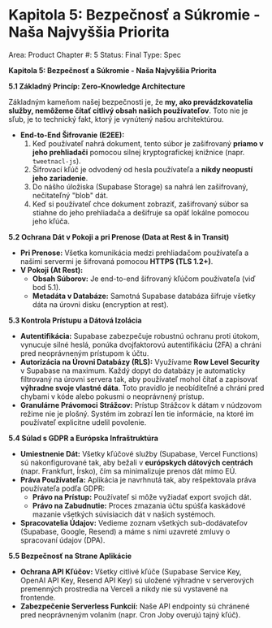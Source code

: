 # Kapitola 5: Bezpečnosť a Súkromie - Naša Najvyššia Priorita

Area: Product
Chapter #: 5
Status: Final
Type: Spec

**Kapitola 5: Bezpečnosť a Súkromie - Naša Najvyššia Priorita**

**5.1 Základný Princíp: Zero-Knowledge Architecture**

Základným kameňom našej bezpečnosti je, že **my, ako prevádzkovatelia služby, nemôžeme čítať citlivý obsah našich používateľov**. Toto nie je sľub, je to technický fakt, ktorý je vynútený našou architektúrou.

- **End-to-End Šifrovanie (E2EE):**
    1. Keď používateľ nahrá dokument, tento súbor je zašifrovaný **priamo v jeho prehliadači** pomocou silnej kryptografickej knižnice (napr. `tweetnacl-js`).
    2. Šifrovací kľúč je odvodený od hesla používateľa a **nikdy neopustí jeho zariadenie**.
    3. Do nášho úložiska (Supabase Storage) sa nahrá len zašifrovaný, nečitateľný "blob" dát.
    4. Keď si používateľ chce dokument zobraziť, zašifrovaný súbor sa stiahne do jeho prehliadača a dešifruje sa opäť lokálne pomocou jeho kľúča.

**5.2 Ochrana Dát v Pokoji a pri Prenose (Data at Rest & in Transit)**

- **Pri Prenose:** Všetka komunikácia medzi prehliadačom používateľa a našimi servermi je šifrovaná pomocou **HTTPS (TLS 1.2+)**.
- **V Pokoji (At Rest):**
    - **Obsah Súborov:** Je end-to-end šifrovaný kľúčom používateľa (viď bod 5.1).
    - **Metadáta v Databáze:** Samotná Supabase databáza šifruje všetky dáta na úrovni disku (encryption at rest).

**5.3 Kontrola Prístupu a Dátová Izolácia**

- **Autentifikácia:** Supabase zabezpečuje robustnú ochranu proti útokom, vynucuje silné heslá, ponúka dvojfaktorovú autentifikáciu (2FA) a chráni pred neoprávneným prístupom k účtu.
- **Autorizácia na Úrovni Databázy (RLS):** Využívame **Row Level Security** v Supabase na maximum. Každý dopyt do databázy je automaticky filtrovaný na úrovni servera tak, aby používateľ mohol čítať a zapisovať **výhradne svoje vlastné dáta**. Toto pravidlo je neobíditeľné a chráni pred chybami v kóde alebo pokusmi o neoprávnený prístup.
- **Granulárne Právomoci Strážcov:** Prístup Strážcov k dátam v núdzovom režime nie je plošný. Systém im zobrazí len tie informácie, na ktoré im používateľ explicitne udelil povolenie.

**5.4 Súlad s GDPR a Európska Infraštruktúra**

- **Umiestnenie Dát:** Všetky kľúčové služby (Supabase, Vercel Functions) sú nakonfigurované tak, aby bežali v **európskych dátových centrách** (napr. Frankfurt, Írsko), čím sa minimalizuje prenos dát mimo EÚ.
- **Práva Používateľa:** Aplikácia je navrhnutá tak, aby rešpektovala práva používateľa podľa GDPR:
    - **Právo na Prístup:** Používateľ si môže vyžiadať export svojich dát.
    - **Právo na Zabudnutie:** Proces zmazania účtu spúšťa kaskádové mazanie všetkých súvisiacich dát v našich systémoch.
- **Spracovatelia Údajov:** Vedieme zoznam všetkých sub-dodávateľov (Supabase, Google, Resend) a máme s nimi uzavreté zmluvy o spracovaní údajov (DPA).

**5.5 Bezpečnosť na Strane Aplikácie**

- **Ochrana API Kľúčov:** Všetky citlivé kľúče (Supabase Service Key, OpenAI API Key, Resend API Key) sú uložené výhradne v serverových premenných prostredia na Verceli a nikdy nie sú vystavené na frontende.
- **Zabezpečenie Serverless Funkcií:** Naše API endpointy sú chránené pred neoprávneným volaním (napr. Cron Joby overujú tajný kľúč).